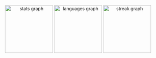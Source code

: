 <div align="center">
  <img src="https://github-readme-stats.vercel.app/api?username=PawelHry&hide_title=true&hide_rank=true&show_icons=true&include_all_commits=true&count_private=true&disable_animations=false&theme=dracula&locale=en&hide_border=true" height="150" alt="stats graph"  />
  <img src="https://github-readme-stats.vercel.app/api/top-langs?username=PawelHry&locale=en&count_private=true&hide_title=true&layout=compact&card_width=320&langs_count=5&theme=dracula&hide_border=true" height="150" alt="languages graph"  />
  <img src="https://streak-stats.demolab.com?user=PawelHry&locale=en&mode=daily&count_private=true&theme=dracula&hide_border=true&border_radius=5" height="150" alt="streak graph"  />
</div>
